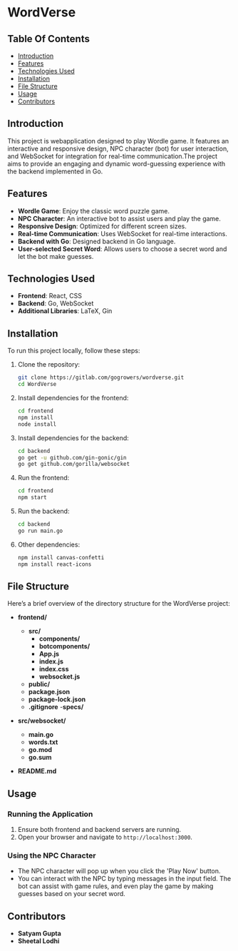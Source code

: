 # WordVerse


## Table Of Contents
- [Introduction](#introduction)
- [Features](#features)
- [Technologies Used](#technologies-used)
- [Installation](#installation)
- [File Structure](#file-structure)
- [Usage](#usage)
- [Contributors](#contributors)


## Introduction
This project is webapplication designed to play Wordle game. It features an interactive and responsive design, NPC character (bot) for user interaction, and WebSocket for integration for real-time communication.The project aims to provide an engaging and dynamic word-guessing experience with the backend implemented in Go.


## Features
- **Wordle Game**: Enjoy the classic word puzzle game.
- **NPC Character**: An interactive bot to assist users and play the game.
- **Responsive Design**: Optimized for different screen sizes.
- **Real-time Communication**: Uses WebSocket for real-time interactions.
- **Backend with Go**: Designed backend in Go language.
- **User-selected Secret Word**: Allows users to choose a secret word and let the bot make guesses.


## Technologies Used
- **Frontend**: React, CSS
- **Backend**: Go, WebSocket
- **Additional Libraries**: LaTeX, Gin

## Installation
To run this project locally, follow these steps:

1. Clone the repository:
    ```bash
    git clone https://gitlab.com/gogrowers/wordverse.git
    cd WordVerse
    ```

2. Install dependencies for the frontend:
    ```bash
    cd frontend
    npm install
    node install
    ```
3. Install dependencies for the backend:
    ```bash
    cd backend
    go get -u github.com/gin-gonic/gin
    go get github.com/gorilla/websocket   
     ```

4. Run the frontend:
    ```bash
    cd frontend
    npm start
    ```

5. Run the backend:
    ```bash
    cd backend
    go run main.go
    ```
 
6. Other dependencies:
    ```bash
    npm install canvas-confetti 
    npm install react-icons
    ```

## File Structure
Here’s a brief overview of the directory structure for the WordVerse project:

- **frontend/**
  - **src/**
    - **components/**
    - **botcomponents/**
    - **App.js**
    - **index.js**
    - **index.css**
    - **websocket.js**
  - **public/**
  - **package.json**
  - **package-lock.json**
  - **.gitignore**
-**specs/**
- **src/websocket/**
  - **main.go**
  - **words.txt**
  - **go.mod**
  - **go.sum**

- **README.md**

## Usage
### Running the Application
1. Ensure both frontend and backend servers are running.
2. Open your browser and navigate to `http://localhost:3000`.

### Using the NPC Character
- The NPC character will pop up when you click the 'Play Now' button.
- You can interact with the NPC by typing messages in the input field.
The bot can assist with game rules, and even play the game by making guesses based on your secret word.

## Contributors
- **Satyam Gupta**
- **Sheetal Lodhi**


